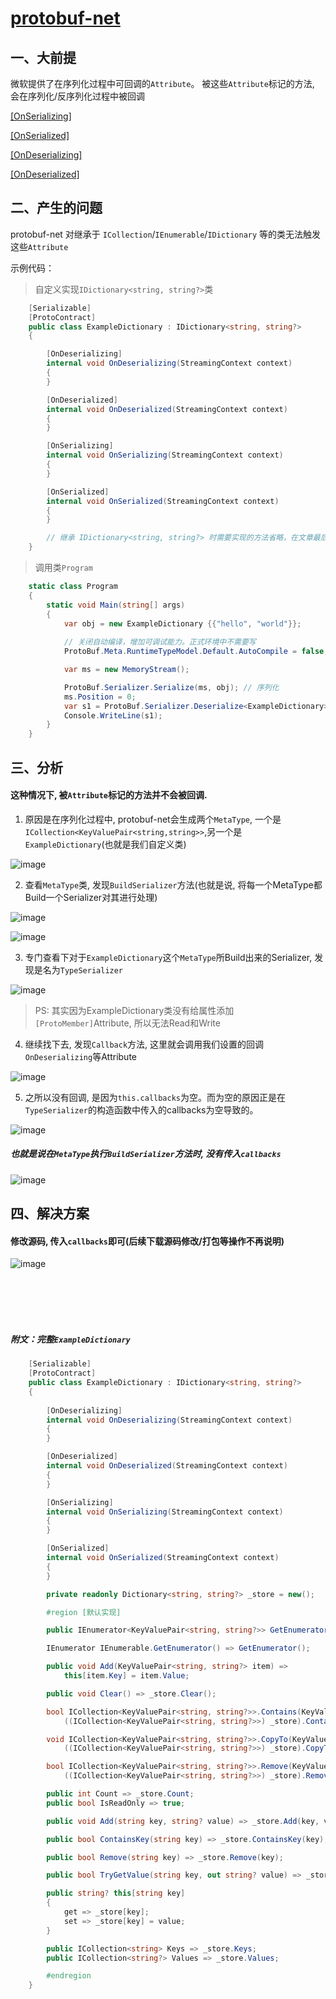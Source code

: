 # [protobuf-net](https://github.com/protobuf-net/protobuf-net)

## 一、大前提

微软提供了在序列化过程中可回调的`Attribute`。 被这些`Attribute`标记的方法, 会在序列化/反序列化过程中被回调

[[OnSerializing]](https://docs.microsoft.com/zh-cn/dotnet/api/system.runtime.serialization.onserializingattribute?view=net-5.0)

[[OnSerialized]](https://docs.microsoft.com/zh-cn/dotnet/api/system.runtime.serialization.onserializedattribute?view=net-5.0)

[[OnDeserializing]](https://docs.microsoft.com/zh-cn/dotnet/api/system.runtime.serialization.ondeserializingattribute?view=net-5.0)

[[OnDeserialized]](https://docs.microsoft.com/zh-cn/dotnet/api/system.runtime.serialization.ondeserializedattribute?view=net-5.0)



## 二、产生的问题

protobuf-net 对继承于 `ICollection`/`IEnumerable`/`IDictionary` 等的类无法触发这些`Attribute`

示例代码：

> 自定义实现`IDictionary<string, string?>`类

```csharp
    [Serializable]
    [ProtoContract]
    public class ExampleDictionary : IDictionary<string, string?>
    {

        [OnDeserializing]
        internal void OnDeserializing(StreamingContext context)
        {
        }

        [OnDeserialized]
        internal void OnDeserialized(StreamingContext context)
        {
        }

        [OnSerializing]
        internal void OnSerializing(StreamingContext context)
        {
        }

        [OnSerialized]
        internal void OnSerialized(StreamingContext context)
        {
        }

        // 继承 IDictionary<string, string?> 时需要实现的方法省略，在文章最后给出。并不是重点
    }
```

> 调用类`Program`

```csharp
    static class Program
    {
        static void Main(string[] args)
        {
            var obj = new ExampleDictionary {{"hello", "world"}};
            
            // 关闭自动编译，增加可调试能力。正式环境中不需要写
            ProtoBuf.Meta.RuntimeTypeModel.Default.AutoCompile = false;

            var ms = new MemoryStream();

            ProtoBuf.Serializer.Serialize(ms, obj); // 序列化
            ms.Position = 0;
            var s1 = ProtoBuf.Serializer.Deserialize<ExampleDictionary>(ms); // 反序列化
            Console.WriteLine(s1);
        }
    }
```

## 三、分析

#### 这种情况下, 被`Attribute`标记的方法并不会被回调.

1. 原因是在序列化过程中, protobuf-net会生成两个`MetaType`, 一个是`ICollection<KeyValuePair<string,string>>`,另一个是`ExampleDictionary`(也就是我们自定义类)

![image](https://user-images.githubusercontent.com/58240137/112269591-8696da80-8cb3-11eb-9024-12bd99087ff8.png)


2. 查看`MetaType`类, 发现`BuildSerializer`方法(也就是说, 将每一个MetaType都Build一个Serializer对其进行处理)

![image](https://user-images.githubusercontent.com/58240137/112269862-e2f9fa00-8cb3-11eb-8351-55a49c976313.png)

![image](https://user-images.githubusercontent.com/58240137/112269928-ff963200-8cb3-11eb-8458-e4770ab0479e.png)


3. 专门查看下对于`ExampleDictionary`这个`MetaType`所Build出来的Serializer, 发现是名为`TypeSerializer`

![image](https://user-images.githubusercontent.com/58240137/112271135-84ce1680-8cb5-11eb-9ab9-8c700a3f2bf6.png)

> PS: 其实因为ExampleDictionary类没有给属性添加`[ProtoMember]`Attribute, 所以无法Read和Write


4. 继续找下去, 发现`Callback`方法, 这里就会调用我们设置的回调`OnDeserializing`等Attribute

![image](https://user-images.githubusercontent.com/58240137/112271685-33725700-8cb6-11eb-8418-64bd02f030bf.png)


5. 之所以没有回调, 是因为`this.callbacks`为空。而为空的原因正是在`TypeSerializer`的构造函数中传入的callbacks为空导致的。

![image](https://user-images.githubusercontent.com/58240137/112272051-a54aa080-8cb6-11eb-91ae-fe3443d00fa8.png)


##### 也就是说在`MetaType`执行`BuildSerializer`方法时, 没有传入`callbacks`

![image](https://user-images.githubusercontent.com/58240137/112272319-02deed00-8cb7-11eb-9fb1-049c69a779dc.png)


## 四、解决方案

#### 修改源码, 传入`callbacks`即可(后续下载源码修改/打包等操作不再说明)

![image](https://user-images.githubusercontent.com/58240137/112272428-24d86f80-8cb7-11eb-8d7f-128b730f4bcb.png)


<br/>

<br/>

<br/>

<br/>

##### 附文：完整`ExampleDictionary`

```csharp
    [Serializable]
    [ProtoContract]
    public class ExampleDictionary : IDictionary<string, string?>
    {
        
        [OnDeserializing]
        internal void OnDeserializing(StreamingContext context)
        {
        }

        [OnDeserialized]
        internal void OnDeserialized(StreamingContext context)
        {
        }

        [OnSerializing]
        internal void OnSerializing(StreamingContext context)
        {
        }

        [OnSerialized]
        internal void OnSerialized(StreamingContext context)
        {
        }

        private readonly Dictionary<string, string?> _store = new();

        #region [默认实现]

        public IEnumerator<KeyValuePair<string, string?>> GetEnumerator() => _store.GetEnumerator();

        IEnumerator IEnumerable.GetEnumerator() => GetEnumerator();

        public void Add(KeyValuePair<string, string?> item) =>
            this[item.Key] = item.Value;

        public void Clear() => _store.Clear();

        bool ICollection<KeyValuePair<string, string?>>.Contains(KeyValuePair<string, string?> item) =>
            ((ICollection<KeyValuePair<string, string?>>) _store).Contains(item);

        void ICollection<KeyValuePair<string, string?>>.CopyTo(KeyValuePair<string, string?>[] array, int arrayIndex) =>
            ((ICollection<KeyValuePair<string, string?>>) _store).CopyTo(array, arrayIndex);

        bool ICollection<KeyValuePair<string, string?>>.Remove(KeyValuePair<string, string?> item) =>
            ((ICollection<KeyValuePair<string, string?>>) _store).Remove(item);

        public int Count => _store.Count;
        public bool IsReadOnly => true;

        public void Add(string key, string? value) => _store.Add(key, value);

        public bool ContainsKey(string key) => _store.ContainsKey(key);

        public bool Remove(string key) => _store.Remove(key);

        public bool TryGetValue(string key, out string? value) => _store.TryGetValue(key, out value);

        public string? this[string key]
        {
            get => _store[key];
            set => _store[key] = value;
        }

        public ICollection<string> Keys => _store.Keys;
        public ICollection<string?> Values => _store.Values;

        #endregion
    }
```



